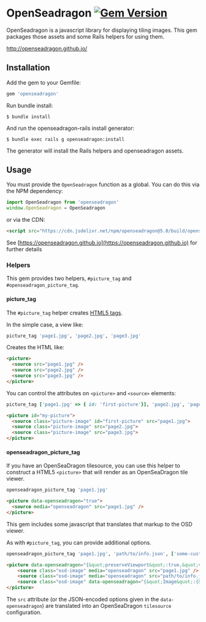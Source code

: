 # OpenSeadragon [![Gem Version](https://badge.fury.io/rb/openseadragon.png)](http://badge.fury.io/rb/openseadragon)

OpenSeadragon is a javascript library for displaying tiling images. This gem packages those assets and some Rails helpers for using them.

http://openseadragon.github.io/

## Installation

Add the gem to your Gemfile:

```ruby
gem 'openseadragon'
```

Run bundle install:

```
$ bundle install
```

And run the openseadragon-rails install generator:

```
$ bundle exec rails g openseadragon:install
```

The generator will install the Rails helpers and openseadragon assets.

## Usage

You must provide the `OpenSeadragon` function as a global.  You can do this via the NPM dependency:
```js
import OpenSeadragon from 'openseadragon'
window.OpenSeadragon = OpenSeadragon
```

or via the CDN:
```html
<script src="https://cdn.jsdelivr.net/npm/openseadragon@5.0/build/openseadragon/openseadragon.min.js"></script>
```

See [https://openseadragon.github.io](https://openseadragon.github.io) for further details


### Helpers
This gem provides two helpers, `#picture_tag` and `#openseadragon_picture_tag`.


#### picture_tag

The `#picture_tag` helper creates [HTML5 <picture> tags](http://www.w3.org/TR/html-picture-element/).

In the simple case, a view like:

```ruby
picture_tag 'page1.jpg', 'page2.jpg', 'page3.jpg'
```

Creates the HTML like:

```html
<picture>
  <source src="page1.jpg" />
  <source src="page2.jpg" />
  <source src="page3.jpg" />
</picture>
```

You can control the attributes on `<picture>` and `<source>` elements:

```ruby
picture_tag ['page1.jpg' => { id: 'first-picture'}], 'page2.jpg', 'page3.jpg', { class: "picture-image" }, { id: 'my-picture'}
```

```html
<picture id="my-picture">
  <source class="picture-image" id="first-picture" src="page1.jpg">
  <source class="picture-image" src="page2.jpg">
  <source class="picture-image" src="page3.jpg">
</picture>
```

#### openseadragon_picture_tag

If you have an OpenSeaDragon tilesource, you can use this helper to construct a HTML5 `<picture>` that will render as an OpenSeaDragon tile viewer.

```ruby
openseadragon_picture_tag 'page1.jpg'
```

```html
<picture data-openseadragon="true">
  <source media="openseadragon" src="page1.jpg" />
</picture>
```

This gem includes some javascript that translates that markup to the OSD viewer.

As with `#picture_tag`, you can provide additional options.

```ruby
openseadragon_picture_tag 'page1.jpg', 'path/to/info.json', ['some-custom-tilesource' => { Image: {  xmlns: "...", Url: '...', Format: 'jpg', Overlap: 2}}], { class: 'osd-image'}, { data: { openseadragon: { preserveViewport: true, visibilityRatio: 1}}}
```

```html
<picture data-openseadragon="{&quot;preserveViewport&quot;:true,&quot;visibilityRatio&quot;:1}">
    <source class="osd-image" media="openseadragon" src="page1.jpg" />
    <source class="osd-image" media="openseadragon" src="path/to/info.json" />
    <source class="osd-image" data-openseadragon="{&quot;Image&quot;:{&quot;xmlns&quot;:&quot;...&quot;,&quot;Url&quot;:&quot;...&quot;,&quot;Format&quot;:&quot;jpg&quot;,&quot;Overlap&quot;:2}}" media="openseadragon" src="some-custom-tilesource" />
</picture>
```

The `src` attribute (or the JSON-encoded options given in the `data-openseadragon`) are translated  into an OpenSeaDragon `tilesource` configuration.
